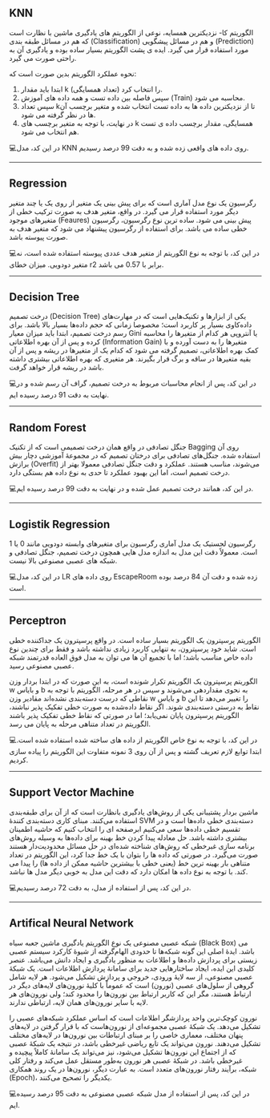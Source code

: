 ## KNN

الگوریتم کا- نزدیکترین همسایه، نوعی از الگوریتم های یادگیری ماشین با نظارت است که هم در مسائل طبقه بندی (Classification)
و هم در مسائل پیشگویی (Prediction) مورد استفاده قرار می گیرد. ایده ی پشت الگوریتم بسیار ساده بوده و یادگیری آن به راحتی صورت می گیرد.

نحوه عملکرد الگوریتم بدین صورت است که:
1. ابتدا باید مقدار k (تعداد همسایگی) را انتخاب کرد.
2. سپس فاصله بین داده تست و همه داده های آموزش (Train) محاسبه می شود.
3. سپس تعداد kتا از نزدیکترین داده ها به داده تست انتخاب شده و متغیر برچسب آن ها در نظر گرفته می شود.
4. در نهایت، با توجه به متغیر برچسب های k همسایگی، مقدار برچسب داده ی تست هم انتخاب می شود.

💻در این کد، مدل KNN روی داده های واقعی زده شده و به دقت 99 درصد رسیدیم.

----

## Regression

رگرسیون یک نوع مدل آماری است که برای پیش بینی یک متغیر از روی یک یا چند متغیر دیگر مورد استفاده قرار می گیرد.
در واقع، متغیر هدف به صورت ترکیب خطی از متغیرهای موجود (Feaures) پیش بینی می شود. ساده ترین نوع رگرسیون، رگرسیون خطی ساده می باشد.
برای استفاده از رگرسیون پیشنهاد می شود که متغیر هدف به صورت پیوسته باشد.

💻در این کد، با توجه به نوع الگوریتم از متغیر هدف عددی پیوسته استفاده شده است، نه متغیر دودویی. میزان خطای r2 برابر با 0.57 می باشد.

----

## Decision Tree

درخت تصمیم (Decision Tree) یکی از ابزارها و تکنیک‌هایی است که در مهارت‌های داده‌کاوی بسیار پر کاربرد است؛ مخصوصا زمانی که حجم داده‌ها بسیار بالا باشد.
برای رسم درخت تصمیم، ابتدا باید میزان معیار Gini یا آنتروپی هر کدام از متغیرها را محاسبه کرده و پس از آن بهره اطلاعاتی (Information Gain) متغیرها را به دست آورده
و با کمک بهره اطلاعاتی، تصمیم گرفته می شود که کدام یک از متغیرها در ریشه و پس از آن بقیه متغیرها در ساقه و برگ قرار بگیرند. هر متغیری که بهره اطلاعاتی بیشتری داشته
باشد در ریشه قرار خواهد گرفت.

💻در این کد، پس از انجام محاسبات مربوط به درخت تصمیم، گراف آن رسم شده و در نهایت به دقت 91 درصد رسیده ایم.

----

## Random Forest

جنگل تصادفی در واقع همان درخت تصمیمی است که از تکنیک Bagging روی آن استفاده شده.
جنگل‌های تصادفی برای درختان تصمیم که در مجموعهٔ آموزشی دچار بیش برازش (Overfit) می‌شوند، مناسب هستند.
عملکرد و دقت جنگل تصادفی معمولا بهتر از درخت تصمیم است، اما این بهبود عملکرد تا حدی به نوع داده هم بستگی دارد.

💻در این کد، همانند درخت تصمیم عمل شده و در نهایت به دقت 99 درصد رسیده ایم.

----

## Logistik Regression

رگرسیون لجستیک یک مدل آماری رگرسیون برای متغیرهای وابسته دودویی مانند 0 یا 1 است. معمولاً دقت این مدل به اندازه مدل هایی همچون درخت تصمیم، جنگل تصادفی و
شبکه های عصبی مصنوعی بالا نیست.

💻در این کد، مدل LR روی داده های EscapeRoom زده شده و دقت آن 84 درصد بوده است.

----

## Perceptron

الگوریتم پرسپترون یک الگوریتم بسیار ساده است. در واقع پرسپترون یک جداکننده خطی است. شاید خود پرسپترون، به تنهایی کاربرد زیادی نداشته باشد و فقط
برای چندین نوع داده خاص مناسب باشد؛ اما با تجمیع آن ها می توان به مدل فوق العاده قدرتمند شبکه عصبی مصنوعی رسید.

الگوریتم پرسپترون یک الگوریتم تکرار شونده است، به این صورت که در ابتدا بردار وزن w و بایاس b به نحوی مقداردهی می‌شوند 
و سپس در هر مرحله، الگوریتم با توجه به نقاطی که درست دسته‌بندی نشده‌اند مقادیر وزن w و بایاس b را تغییر می‌دهد
تا این نقاط به درستی دسته‌بندی شوند. اگر نقاط داده‌شده به صورت خطی تفکیک‌ پذیر نباشند، الگوریتم پرسپترون پایان نمی‌یابد؛
اما در صورتی که نقاط خطی تفکیک‌ پذیر باشند الگوریتم در تعداد متناهی مرحله به پایان می رسد.

💻در این کد، با توجه به نوع خاص الگوریتم از داده های ساخته شده استفاده شده است. ابتدا توابع لازم تعریف گشته و پس از آن روی 3 نمونه متفاوت این الگوریتم را
پیاده سازی کردیم.

----

## Support Vector Machine

ماشین بردار پشتیبانی یکی از روش‌های یادگیری بانظارت است که از آن برای طبقه‌بندی استفاده می‌کنند. 
مبنای کاری دسته‌بندی کنندهٔ SVM دسته‌بندی خطی داده‌ها است و در تقسیم خطی داده‌ها سعی می‌کنیم ابرصفحه ای را انتخاب کنیم که حاشیه اطمینان بیشتری داشته باشد.
حل معادله پیدا کردن خط بهینه برای داده‌ها به وسیله روش‌های برنامه سازی غبرخطی که روش‌های شناخته شده‌ای در حل مسائل محدودیت‌دار هستند صورت می‌گیرد.
در صورتی که داده ها را بتوان با یک خط جدا کرد، این الگوریتم در تعداد متناهی بار بهینه ترین خط (یعنی خطی با بیشترین حاشیه ممکن از داده ها) را پیدا می کند.
با توجه به نوع داده ها امکان دارد که دقت این مدل به خوبی دیگر مدل ها نباشد.

💻در این کد، پس از استفاده از مدل، به دقت 72 درصد رسیدیم.

----

## Artifical Neural Network

شبکه عصبی مصنوعی یک نوع الگوریتم یادگیری ماشین جعبه سیاه (Black Box) می باشد. 
ایدهٔ اصلی این گونه شبکه‌ها تا حدودی الهام‌گرفته از شیوهٔ کارکرد سیستم عصبی زیستی برای پردازش داده‌ها و اطلاعات به منظور یادگیری و ایجاد دانش می‌باشد.
عنصر کلیدی این ایده، ایجاد ساختارهایی جدید برای سامانهٔ پردازش اطلاعات است.
یک شبکهٔ عصبی مصنوعی، از سه لایهٔ ورودی، خروجی و پردازش تشکیل می‌شود.
هر لایه شامل گروهی از سلول‌های عصبی (نورون) است که عموماً با کلیهٔ نورون‌های لایه‌های دیگر در ارتباط هستند،
مگر این که کاربر ارتباط بین نورون‌ها را محدود کند؛ ولی نورون‌های هر لایه با سایر نورون‌های همان لایه، ارتباطی ندارند.

نورون کوچک‌ترین واحد پردازشگر اطلاعات است که اساس عملکرد شبکه‌های عصبی را تشکیل می‌دهد.
یک شبکهٔ عصبی مجموعه‌ای از نورون‌هاست که با قرار گرفتن در لایه‌های پنهان مختلف، معماری خاصی را بر مبنای ارتباطات بین نورون‌ها در لایه‌های مختلف تشکیل می‌دهند.
نورون می‌تواند یک تابع ریاضی غیرخطی باشد، در نتیجه یک شبکهٔ عصبی که از اجتماع این نورون‌ها تشکیل می‌شود، نیز می‌تواند یک سامانهٔ کاملاً پیچیده و غیرخطی باشد.
در شبکهٔ عصبی هر نورون به‌طور مستقل عمل می‌کند و رفتار کلی شبکه، برآیند رفتار نورون‌های متعدد است. 
به عبارت دیگر، نورون‌ها در یک روند همکاری (Epoch)، یکدیگر را تصحیح می‌کنند. 

💻در این کد، پس از استفاده از مدل شبکه عصبی مصنوعی به دقت 95 درصد رسیده ایم.
